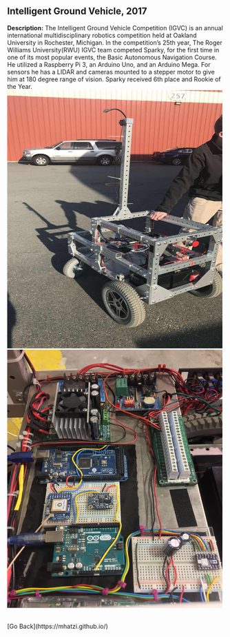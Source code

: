 ## Intelligent Ground Vehicle, 2017

**Description:** The Intelligent Ground Vehicle Competition (IGVC) is an annual international multidisciplinary robotics competition held at Oakland University in Rochester, Michigan. In the competition’s 25th year, The Roger Williams University(RWU) IGVC team competed Sparky, for the first time in one of its most popular events, the Basic Autonomous Navigation Course. He utilized a Raspberry Pi 3, an Arduino Uno, and an Arduino Mega. For sensors he has a LIDAR and cameras mounted to a stepper motor to give him at 180 degree range of vision. Sparky received 6th place and Rookie of the Year.<br>
<a href="images/image.jpg"><img src="images/Intelligent_Ground_Vehicle_Sparky.jpg" width="500" height="600" border="0"></a><br>
<a href="images/image.jpg"><img src="images/Sparky_Wiring.jpg" width="500" height="600" border="0"></a>

<br>
[Go Back](https://mhatzi.github.io/)






